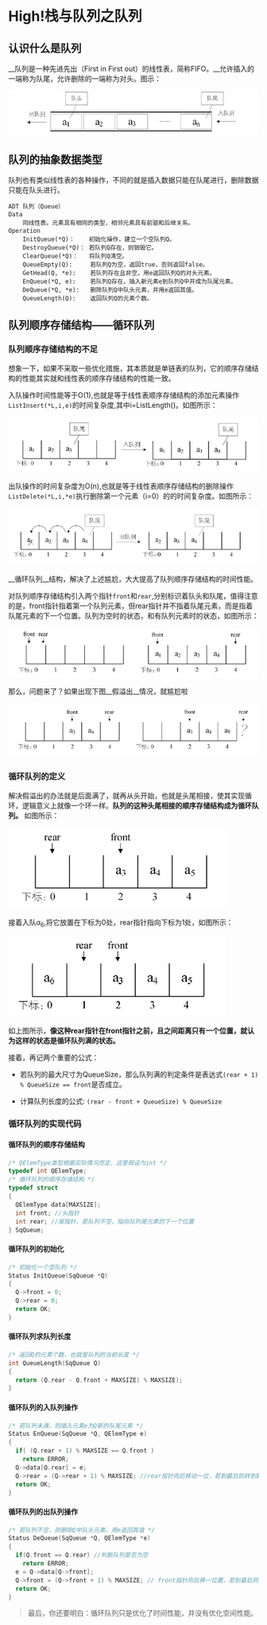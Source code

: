 # High!栈与队列之队列

## 认识什么是队列

__队列是一种先进先出（First in First out）的线性表，简称FIFO。__允许插入的一端称为队尾，允许删除的一端称为对头。图示：

![](resource/img/Stack-and-Queue/队列图示.png)

## 队列的抽象数据类型

队列也有类似线性表的各种操作，不同的就是插入数据只能在队尾进行，删除数据只能在队头进行。
```
ADT 队列（Queue）
Data
    同线性表。元素具有相同的类型，相邻元素具有前驱和后继关系。
Operation
    InitQueue(*Q)：    初始化操作，建立一个空队列Q。
    DestroyQueue(*Q)： 若队列Q存在，则销毁它。
    ClearQueue(*Q)：   将队列Q清空。
    QueueEmpty(Q):     若队列Q为空，返回true，否则返回false。
    GetHead(Q, *e):    若队列存在且非空，用e返回队列Q的对头元素。
    EnQueue(*Q, e):    若队列Q存在，插入新元素e到队列Q中并成为队尾元素。
    DeQueue(*Q, *e):   删除队列Q中队头元素，并用e返回其值。
    QueueLength(Q):    返回队列Q的元素个数。
```

## 队列顺序存储结构——循环队列

### 队列顺序存储结构的不足

想象一下，如果不采取一些优化措施，其本质就是单链表的队列，它的顺序存储结构的性能其实就和线性表的顺序存储结构的性能一致。

入队操作时间性能等于O(1),也就是等于线性表顺序存储结构的添加元素操作``ListInsert(*L,i,e)``的时间复杂度,其中i=ListLength()。如图所示：

<!-- 插入队列的删除与插入操作的图示 -->
![插入队列的删除与插入操作的图示](resource/img/Stack-and-Queue/插入队列的删除与插入操作的图示1.png)

出队操作的时间复杂度为O(n),也就是等于线性表顺序存储结构的删除操作``ListDelete(*L,i,*e)``执行删除第一个元素（i=0）的的时间复杂度。如图所示：

![插入队列的删除与插入操作的图示2](resource/img/Stack-and-Queue/插入队列的删除与插入操作的图示2.png)

__循环队列__结构，解决了上述尴尬，大大提高了队列顺序存储结构的时间性能。

对队列顺序存储结构引入两个指针``front``和``rear``,分别标识着队头和队尾，值得注意的是，front指针指着第一个队列元素，但rear指针并不指着队尾元素，而是指着队尾元素的下一个位置。队列为空时的状态，和有队列元素时的状态，如图所示：

<!-- 循环队列的两指针图示 -->
![循环队列的两指针图示](resource/img/Stack-and-Queue/循环队列的两指针图示.png)

那么，问题来了？如果出现下图__假溢出__情况，就尴尬啦

<!-- 循环队列假溢出图示 -->
![循环队列假溢出图示](resource/img/Stack-and-Queue/循环队列假溢出图示.png)

### 循环队列的定义

解决假溢出的办法就是后面满了，就再从头开始，也就是头尾相接，使其实现循环，逻辑意义上就像一个环一样。__队列的这种头尾相接的顺序存储结构成为循环队列。__ 如图所示：

<!-- 循环队列循环图示  -->
![循环队列循环图示](resource/img/Stack-and-Queue/循环队列循环图示.png)

接着入队$a_6$,将它放置在下标为0处，rear指针指向下标为1处，如图所示：

![循环链表满的状态](resource/img/Stack-and-Queue/循环链表满的状态.png)

如上图所示，__像这种rear指针在front指针之前，且之间距离只有一个位置，就认为这样的状态是循环队列满的状态。__

接着，再记两个重要的公式：

* 若队列的最大尺寸为QueueSize，那么队列满的判定条件是表达式``(rear + 1) % QueueSize == front``是否成立。

* 计算队列长度的公式: ``(rear - front + QueueSize) % QueueSize``

### 循环队列的实现代码

#### 循环队列的顺序存储结构
```c
/* QElemType类型根据实际情况而定，这里假设为int */
typedef int QElemType;
/* 循环队列的顺序存储结构 */
typedef struct
{
  QElemType data[MAXSIZE];
  int front; //头指针
  int rear; //尾指针，若队列不空，指向队列尾元素的下一个位置
} SqQueue;
```

#### 循环队列的初始化
```c
/* 初始化一个空队列 */
Status InitQueue(SqQueue *Q)
{
  Q->front = 0;
  Q->rear = 0;
  return OK;
}
```

#### 循环队列求队列长度
```c
/* 返回Q的元素个数，也就是队列的当前长度 */
int QueueLength(SqQueue Q)
{
  return (Q.rear - Q.front + MAXSIZE) % MAXSIZE);
}
```

#### 循环队列的入队列操作
```c
/* 若队列未满，则插入元素e为Q新的队尾元素 */
Status EnQueue(SqQueue *Q, QElemType e)
{
  if( (Q.rear + 1) % MAXSIZE == Q.front )
    return ERROR;
  Q->data[Q.rear] = e;
  Q->rear = (Q->rear + 1) % MAXSIZE; //rear指针向后移动一位，若到最后则转到数组头部
  return OK;
}
```

#### 循环队列的出队列操作
```c
/* 若队列不空，则删除Q中队头元素，用e返回其值 */
Status DeQueue(SqQueue *Q, QElemType *e)
{
  if(Q.front == Q.rear) //判断队列是否为空
    return ERROR;
  e = Q->data[Q->front];
  Q->front = (Q->front + 1) % MAXSIZE; // front指针向后移一位置，若到最后则转到数组头部
  return OK;
}
```

>最后，你还要明白：循环队列只是优化了时间性能，并没有优化空间性能。
